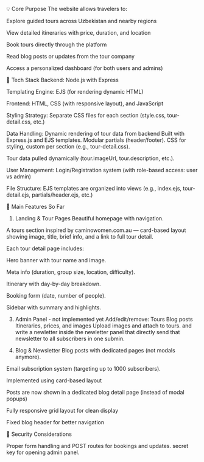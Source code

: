 
💡 Core Purpose
The website allows travelers to:

Explore guided tours across Uzbekistan and nearby regions

View detailed itineraries with price, duration, and location

Book tours directly through the platform

Read blog posts or updates from the tour company

Access a personalized dashboard (for both users and admins)

🔧 Tech Stack
Backend: Node.js with Express

Templating Engine: EJS (for rendering dynamic HTML)

Frontend: HTML, CSS (with responsive layout), and JavaScript

Styling Strategy: Separate CSS files for each section (style.css, tour-detail.css, etc.)

Data Handling: Dynamic rendering of tour data from backend
Built with Express.js and EJS templates.
Modular partials (header/footer).
CSS for styling, custom per section (e.g., tour-detail.css).

Tour data pulled dynamically (tour.imageUrl, tour.description, etc.).

User Management: Login/Registration system (with role-based access: user vs admin)

File Structure: EJS templates are organized into views (e.g., index.ejs, tour-detail.ejs, partials/header.ejs, etc.)

📄 Main Features So Far

1. Landing & Tour Pages
Beautiful homepage with navigation.

A tours section inspired by caminowomen.com.au — card-based layout showing image, title, brief info, and a link to full tour detail.

Each tour detail page includes:

Hero banner with tour name and image.

Meta info (duration, group size, location, difficulty).

Itinerary with day-by-day breakdown.

Booking form (date, number of people).

Sidebar with summary and highlights.


3. Admin Panel - not implemented yet
Add/edit/remove:
Tours
Blog posts
Itineraries, prices, and images
Upload images and attach to tours.
and write a newletter inside the newletter panel that directly send that newsletter to all subscribers in one submin.

4. Blog & Newsletter
Blog posts with dedicated pages (not modals anymore).

Email subscription system (targeting up to 1000 subscribers).


Implemented using card-based layout

Posts are now shown in a dedicated blog detail page (instead of modal popups)

Fully responsive grid layout for clean display

Fixed blog header for better navigation

🔐 Security Considerations

Proper form handling and POST routes for bookings and updates.
secret key for opening admin panel.



